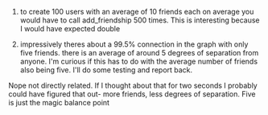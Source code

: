 1. to create 100 users with an average of 10 friends each on average you would have to call add_friendship 500 times. This is interesting because I would have expected double

2. impressively theres about a 99.5% connection in the graph with only five friends. there is an average of around 5 degrees of separation from anyone. I'm curious if this has to do with the average number of friends also being five. I'll do some testing and report back.

Nope not directly related. If I thought about that for two seconds I probably could have figured that out- more friends, less degrees of separation. Five is just the magic balance point

